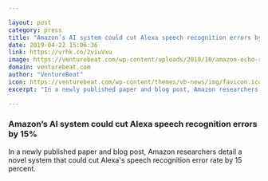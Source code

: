 ```yaml
---

layout: post
category: press
title: "Amazon’s AI system could cut Alexa speech recognition errors by 15%"
date: 2019-04-22 15:06:36
link: https://vrhk.co/2viuVxu
image: https://venturebeat.com/wp-content/uploads/2018/10/amazon-echo-red.jpg?w=1200&strip=all
domain: venturebeat.com
author: "VentureBeat"
icon: https://venturebeat.com/wp-content/themes/vb-news/img/favicon.ico
excerpt: "In a newly published paper and blog post, Amazon researchers detail a novel system that could cut Alexa's speech recognition error rate by 15 percent."

---
```


### Amazon’s AI system could cut Alexa speech recognition errors by 15%

In a newly published paper and blog post, Amazon researchers detail a novel system that could cut Alexa's speech recognition error rate by 15 percent.